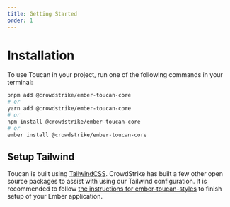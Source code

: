 ```yaml
---
title: Getting Started
order: 1
---
```


# Installation

To use Toucan in your project, run one of the following commands in your terminal:

```bash
pnpm add @crowdstrike/ember-toucan-core
# or
yarn add @crowdstrike/ember-toucan-core
# or
npm install @crowdstrike/ember-toucan-core
# or
ember install @crowdstrike/ember-toucan-core
```

## Setup Tailwind

Toucan is built using [TailwindCSS](https://tailwindcss.com). CrowdStrike has built a few other open source packages to assist with using our Tailwind configuration. It is recommended to follow [the instructions for ember-toucan-styles](https://github.com/CrowdStrike/ember-toucan-styles#setup) to finish setup of your Ember application.
